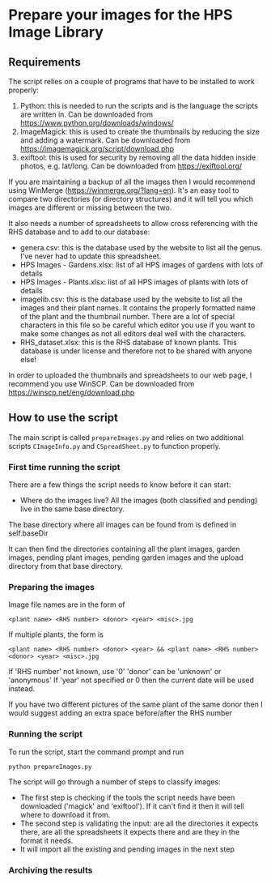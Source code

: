 # Prepare your images for the HPS Image Library

## Requirements
The script relies on a couple of programs that have to be installed to work properly:
1. Python: this is needed to run the scripts and is the language the scripts are written in. Can be downloaded from https://www.python.org/downloads/windows/
2. ImageMagick: this is used to create the thumbnails by reducing the size and adding a watermark. Can be downloaded from https://imagemagick.org/script/download.php
3. exiftool: this is used for security by removing all the data hidden inside photos, e.g. lat/long. Can be downloaded from https://exiftool.org/

If you are maintaining a backup of all the images then I would recommend using WinMerge (https://winmerge.org/?lang=en). It's an easy tool to compare two directories (or directory structures) and it will tell you which images are different or missing between the two.

It also needs a number of spreadsheets to allow cross referencing with the RHS database and to add to our database:
* genera.csv: this is the database used by the website to list all the genus. I've never had to update this spreadsheet.
* HPS Images - Gardens.xlsx: list of all HPS images of gardens with lots of details
* HPS Images - Plants.xlsx: list of all HPS images of plants with lots of details
* imagelib.csv: this is the database used by the website to list all the images and their plant names. It contains the properly formatted name of the plant and the thumbnail number. There are a lot of special characters in this file so be careful which editor you use if you want to make some changes as not all editors deal well with the characters.
* RHS_dataset.xlsx: this is the RHS database of known plants. This database is under license and therefore not to be shared with anyone else!

In order to uploaded the thumbnails and spreadsheets to our web page, I recommend you use WinSCP. Can be downloaded from https://winscp.net/eng/download.php

## How to use the script
The main script is called `prepareImages.py` and relies on two additional scripts `CImageInfo.py` and `CSpreadSheet.py` to function properly.

### First time running the script
There are a few things the script needs to know before it can start:
* Where do the images live? All the images (both classified and pending) live in the same base directory.

The base directory where all images can be found from is defined in self.baseDir

It can then find the directories containing all the plant images, garden images,
pending plant images, pending garden images and the upload directory from that
base directory.

### Preparing the images
Image file names are in the form of

    <plant name> <RHS number> <donor> <year> <misc>.jpg

If multiple plants, the form is

    <plant name> <RHS number> <donor> <year> && <plant name> <RHS number> <donor> <year> <misc>.jpg

If 'RHS number' not known, use '0'
'donor' can be 'unknown' or 'anonymous'
If 'year' not specified or 0 then the current date will be used instead.

If you have two different pictures of the same plant of the same donor then I
would suggest adding an extra space before/after the RHS number

### Running the script
To run the script, start the command prompt and run

    python prepareImages.py

The script will go through a number of steps to classify images:
* The first step is checking if the tools the script needs have been downloaded
  ('magick' and 'exiftool'). If it can't find it then it will tell where to 
  download it from.
* The second step is validating the input: are all the directories it expects
  there, are all the spreadsheets it expects there and are they in the format it
  needs.
* It will import all the existing and pending images in the next step

### Archiving the results
